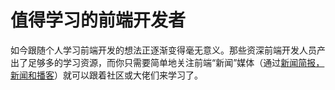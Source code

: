 # 值得学习的前端开发者

如今跟随个人学习前端开发的想法正逐渐变得毫无意义。那些资深前端开发人员产出了足够多的学习资源，而你只需要简单地关注前端“新闻”媒体（通过[新闻简报，新闻和播客](../learning/news-podcasts.md)）就可以跟着社区或大佬们来学习了。